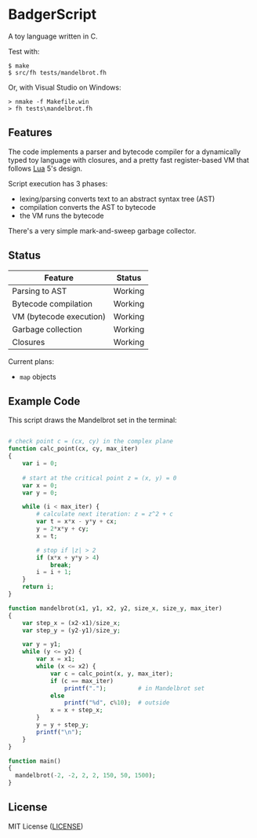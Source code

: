 # BadgerScript

A toy language written in C.

Test with:

```text
$ make
$ src/fh tests/mandelbrot.fh
```

Or, with Visual Studio on Windows:

```text
> nmake -f Makefile.win
> fh tests\mandelbrot.fh
```

## Features

The code implements a parser and bytecode compiler for a dynamically
typed toy language with closures, and a pretty fast register-based VM
that follows [Lua](https://www.lua.org/) 5's design.

Script execution has 3 phases:

- lexing/parsing converts text to an abstract syntax tree (AST)
- compilation converts the AST to bytecode
- the VM runs the bytecode

There's a very simple mark-and-sweep garbage collector.


## Status

Feature                  | Status
------------------------ | ------------------------------------
Parsing to AST           | Working
Bytecode compilation     | Working
VM (bytecode execution)  | Working
Garbage collection       | Working
Closures                 | Working


Current plans:

- `map` objects


## Example Code

This script draws the Mandelbrot set in the terminal:

```php

# check point c = (cx, cy) in the complex plane
function calc_point(cx, cy, max_iter)
{
    var i = 0;
    
    # start at the critical point z = (x, y) = 0
    var x = 0;
    var y = 0;

    while (i < max_iter) {
        # calculate next iteration: z = z^2 + c
        var t = x*x - y*y + cx;
        y = 2*x*y + cy;
        x = t;

        # stop if |z| > 2
        if (x*x + y*y > 4)
            break;
        i = i + 1;
    }
    return i;
}

function mandelbrot(x1, y1, x2, y2, size_x, size_y, max_iter)
{
    var step_x = (x2-x1)/size_x;
    var step_y = (y2-y1)/size_y;

    var y = y1;
    while (y <= y2) {
        var x = x1;
        while (x <= x2) {
            var c = calc_point(x, y, max_iter);
            if (c == max_iter)
                printf(".");         # in Mandelbrot set
            else
                printf("%d", c%10);  # outside
            x = x + step_x;
        }
        y = y + step_y;
        printf("\n");
    }
}

function main()
{
  mandelbrot(-2, -2, 2, 2, 150, 50, 1500);
}
```

## License

MIT License ([LICENSE](https://github.com/ricardo-massaro/badgerscript/blob/master/LICENSE))
